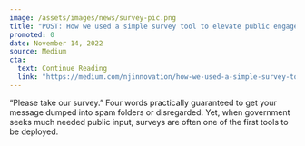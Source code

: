 ```yaml
---
image: /assets/images/news/survey-pic.png
title: "POST: How we used a simple survey tool to elevate public engagement"
promoted: 0
date: November 14, 2022
source: Medium
cta:
  text: Continue Reading
  link: "https://medium.com/njinnovation/how-we-used-a-simple-survey-tool-to-elevate-public-engagement-82684a8cc27b"
---
```


“Please take our survey.” Four words practically guaranteed to get your message dumped into spam folders or disregarded. Yet, when government seeks much needed public input, surveys are often one of the first tools to be deployed.
